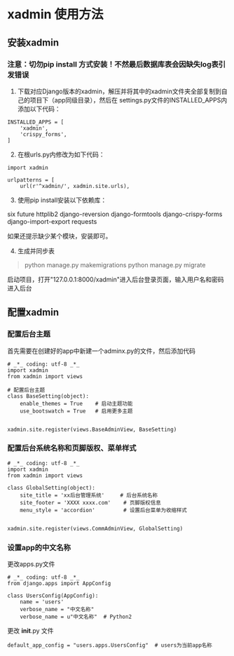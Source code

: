 # xadmin 使用方法

## 安装xadmin

### 注意：切勿pip install 方式安装！不然最后数据库表会因缺失log表引发错误

1. 下载对应Django版本的xadmin，解压并将其中的xadmin文件夹全部复制到自己的项目下（app同级目录），然后在 settings.py文件的INSTALLED_APPS内添加以下代码：
```
INSTALLED_APPS = [
    'xadmin',
    'crispy_forms',
]
```

2. 在根urls.py内修改为如下代码：

```
import xadmin

urlpatterns = [
    url(r'^xadmin/', xadmin.site.urls),
```

3. 使用pip install安装以下依赖库：

six
future
httplib2
django-reversion
django-formtools
django-crispy-forms
django-import-export
requests


如果还提示缺少某个模块，安装即可。

4. 生成并同步表

> python manage.py makemigrations
> python manage.py migrate

启动项目，打开"127.0.0.1:8000/xadmin"进入后台登录页面，输入用户名和密码进入后台


## 配置xadmin

### 配置后台主题

首先需要在创建好的app中新建一个adminx.py的文件，然后添加代码
```
# _*_ coding: utf-8 _*_
import xadmin
from xadmin import views

# 配置后台主题
class BaseSetting(object):
    enable_themes = True    # 启动主题功能
    use_bootswatch = True   # 启用更多主题


xadmin.site.register(views.BaseAdminView, BaseSetting)
```

### 配置后台系统名称和页脚版权、菜单样式

```
# _*_ coding: utf-8 _*_
import xadmin
from xadmin import views

class GlobalSetting(object):
    site_title = 'xx后台管理系统'     # 后台系统名称
    site_footer = 'XXXX xxxx.com'    # 页脚版权信息
    menu_style = 'accordion'         # 设置后台菜单为收缩样式


xadmin.site.register(views.CommAdminView, GlobalSetting)
```

### 设置app的中文名称

更改apps.py文件
```
# _*_ coding: utf-8 _*_
from django.apps import AppConfig

class UsersConfig(AppConfig):
    name = 'users'
    verbose_name = "中文名称"
    verbose_name = u"中文名称"  # Python2

```
更改 __init__.py 文件
```
default_app_config = "users.apps.UsersConfig"  # users为当前app名称
```

